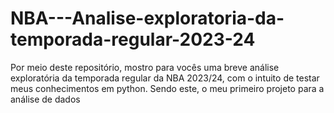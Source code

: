 # NBA---Analise-exploratoria-da-temporada-regular-2023-24
Por meio deste repositório, mostro para vocês uma breve análise exploratória da temporada regular da NBA 2023/24, com o intuito de testar meus conhecimentos em python. Sendo este, o meu primeiro projeto para a análise de dados
